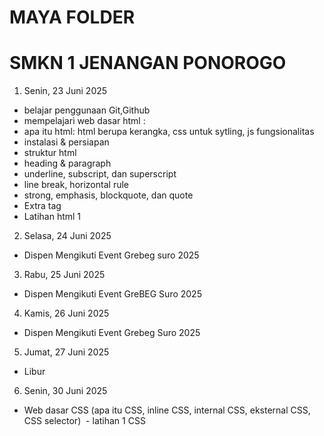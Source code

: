# MAYA FOLDER
# SMKN 1 JENANGAN PONOROGO

1. Senin, 23 Juni 2025
 - belajar penggunaan Git,Github
 - mempelajari web dasar html :
 - apa itu html: html berupa kerangka, css untuk sytling, js fungsionalitas 
 - instalasi & persiapan
 - struktur html
 - heading & paragraph
 - underline, subscript, dan superscript
 - line break, horizontal rule
 - strong, emphasis, blockquote, dan quote
 - Extra tag
 - Latihan html 1

2. Selasa, 24 Juni 2025
 - Dispen Mengikuti Event Grebeg suro 2025

3. Rabu, 25 Juni 2025
 - Dispen Mengikuti Event GreBEG Suro 2025

4. Kamis, 26 Juni 2025
 - Dispen Mengikuti Event Grebeg Suro 2025

5. Jumat, 27 Juni 2025
 - Libur

6. Senin, 30 Juni 2025
 -  Web dasar CSS (apa itu CSS, inline CSS, internal CSS, eksternal CSS, CSS selector)
 - latihan 1 CSS
